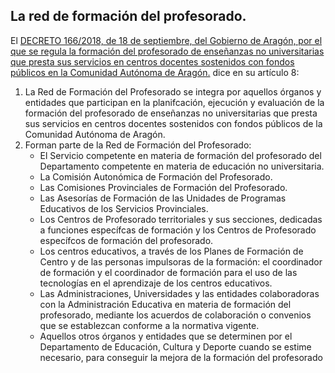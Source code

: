 ## La red de formación del profesorado.



El [DECRETO 166/2018, de 18 de septiembre, del Gobierno de Aragón, por el que se regula
la formación del profesorado de enseñanzas no universitarias que presta sus servicios
en centros docentes sostenidos con fondos públicos en la Comunidad Autónoma de
Aragón.](https://bit.ly/2SgTskC) dice en su artículo 8:

1. La Red de Formación del Profesorado se integra por aquellos órganos y entidades que
participan en la planifcación, ejecución y evaluación de la formación del profesorado de enseñanzas no universitarias que presta sus servicios en centros docentes sostenidos con
fondos públicos de la Comunidad Autónoma de Aragón.
2. Forman parte de la Red de Formación del Profesorado:
    - El Servicio competente en materia de formación del profesorado del Departamento competente en materia de educación no universitaria.
    - La Comisión Autonómica de Formación del Profesorado.
    - Las Comisiones Provinciales de Formación del Profesorado.
    - Las Asesorías de Formación de las Unidades de Programas Educativos de los Servicios
Provinciales.
    - Los Centros de Profesorado territoriales y sus secciones, dedicadas a funciones específcas de formación y los Centros de Profesorado específcos de formación del profesorado.
    - Los centros educativos, a través de los Planes de Formación de Centro y de las personas impulsoras de la formación: el coordinador de formación y el coordinador de formación para el uso de las tecnologías en el aprendizaje de los centros educativos.
    - Las Administraciones, Universidades y las entidades colaboradoras con la Administración Educativa en materia de formación del profesorado, mediante los acuerdos de colaboración o convenios que se establezcan conforme a la normativa vigente.
    - Aquellos otros órganos y entidades que se determinen por el Departamento de Educación, Cultura y Deporte cuando se estime necesario, para conseguir la mejora de la formación del profesorado


